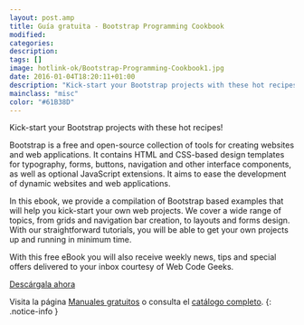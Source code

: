 ```yaml
---
layout: post.amp
title: Guía gratuita - Bootstrap Programming Cookbook
modified:
categories:
description:
tags: []
image: hotlink-ok/Bootstrap-Programming-Cookbook1.jpg
date: 2016-01-04T18:20:11+01:00
description: "Kick-start your Bootstrap projects with these hot recipes!"
mainclass: "misc"
color: "#61B38D"
---
```

<figure>
<a href="http://elbauldelprogramador.tradepub.com/c/pubRD.mpl?sr=oc&_t=oc:&qf=w_webd05"><amp-img on="tap:lightbox1" role="button" tabindex="0" layout="responsive" src="/assets/img/Bootstrap-Programming-Cookbook.jpg" title="{{ page.title }}" alt="{{ page.title }}" width="175px" height="259px" /></a>
</figure>

Kick-start your Bootstrap projects with these hot recipes!

<!--more-->

Bootstrap is a free and open-source collection of tools for creating websites and web applications. It contains HTML and CSS-based design templates for typography, forms, buttons, navigation and other interface components, as well as optional JavaScript extensions. It aims to ease the development of dynamic websites and web applications.

In this ebook, we provide a compilation of Bootstrap based examples that will help you kick-start your own web projects. We cover a wide range of topics, from grids and navigation bar creation, to layouts and forms design. With our straightforward tutorials, you will be able to get your own projects up and running in minimum time.

With this free eBook you will also receive weekly news, tips and special offers delivered to your inbox courtesy of Web Code Geeks.

<div class="button-post">
<a href="http://elbauldelprogramador.tradepub.com/c/pubRD.mpl?sr=oc&_t=oc:&qf=w_webd05" target="_blank">Descárgala ahora</a>
</div>

Visita la página [Manuales gratuitos][1] o consulta el [catálogo completo][2].
{: .notice-info }

[1]: https://elbauldelprogramador.com/manuales-gratuitos/
[2]: http://elbauldelprogramador.tradepub.com/category/information-technology/1207/ "Catálogo completo de Guías gratuítas "
